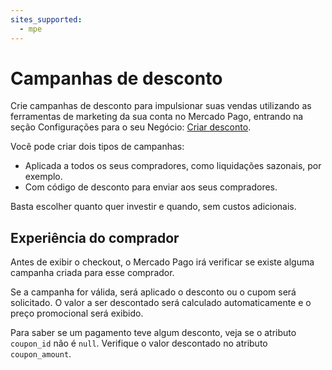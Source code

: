 ```yaml
---
sites_supported:
  - mpe
---
```


# Campanhas de desconto

Crie campanhas de desconto para impulsionar suas vendas utilizando as ferramentas de marketing da sua conta no Mercado Pago, entrando na seção Configurações para o seu Negócio: [Criar desconto](https://www.mercadopago.com.ar/campaigns/create).

Você pode criar dois tipos de campanhas:

* Aplicada a todos os seus compradores, como liquidações sazonais, por exemplo.
* Com código de desconto para enviar aos seus compradores.

Basta escolher quanto quer investir e quando, sem custos adicionais.

## Experiência do comprador

Antes de exibir o checkout, o Mercado Pago irá verificar se existe alguma campanha criada para esse comprador.

Se a campanha for válida, será aplicado o desconto ou o cupom será solicitado. O valor a ser descontado será calculado automaticamente e o preço promocional será exibido.

Para saber se um pagamento teve algum desconto, veja se o atributo `coupon_id` não é `null`. Verifique o valor descontado no atributo `coupon_amount`.
